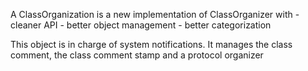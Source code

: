 A ClassOrganization is a new implementation of ClassOrganizer with 	- cleaner API	- better object management	- better categorization	This object is in charge of system notifications.It manages the class comment, the class comment stamp and a protocol organizer